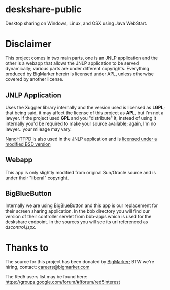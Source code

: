 # deskshare-public
Desktop sharing on Windows, Linux, and OSX using Java WebStart. 

Disclaimer
=====

This project comes in two main parts, one is an JNLP application and the other is a webapp that allows the JNLP application to be served dynamically; various parts are under different copyrights. Everything produced by BigMarker herein is licensed under APL, unless otherwise covered by another license.

## JNLP Application
Uses the Xuggler library internally and the version used is licensed as **LGPL**; that being said, it may affect the license of this project as **APL**, but I'm not a lawyer. If the project used **GPL** and you "distribute" it, instead of using it internally you'd be required to make your source available; again, I'm no lawyer.. your mileage may vary.

[NanoHTTPD](https://github.com/NanoHttpd/nanohttpd) is also used in the JNLP application and is [licensed under a modified BSD version](jnlp/NanoHTTP-LICENSE)

## Webapp 
This app is only slightly modified from original Sun/Oracle source and is under their "liberal" [copyright](web/LICENSE).

## BigBlueButton
Internally we are using [BigBlueButton](http://bigbluebutton.org/) and this app is our replacement for their screen sharing application. In the bbb directory you will find our version of their controller servlet from bbb-apps which is used for the deskshare endpoint. In the sources you will see its url referenced as <i>dscontrol.jspx</i>.

Thanks to
=====

The source for this project has been donated by [BigMarker](https://www.bigmarker.com/); BTW we're hiring, contact: careers@bigmarker.com

The Red5 users list may be found here: https://groups.google.com/forum/#!forum/red5interest
